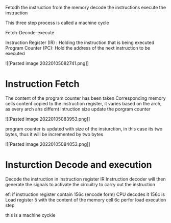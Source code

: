 Fetcdh the instruction from the memory
decode the instructions
execute the instruction

This three step process is called a machine cycle

Fetch-Decode-execute

Instruction Register (IR) : Holding the instruction that is being executed
Program Counter (PC): Hold the address of the next instruction to be executed

![[Pasted image 20220105082741.png]]

# Instruction Fetch

The content of the program counter has been taken
Corresponding memory cells content copied to the instruction register, it varies based on the arch, as every arch ahs differnt intruction size
update the porgram counter

![[Pasted image 20220105083953.png]]

program counter is updated with size of the insturction, in this case its two bytes, thus it will be incremented by two bytes

![[Pasted image 20220105084053.png]]

# Insturction Decode and execution

Decode the instruction in instruction register IR
Instruction decoder will then generate the signals to activate the circuitry to carry out the instruction

ef: if instruction register contain 156c (encode form)
CPU decodes it
156c is Load register 5 with the content of the memory cell 6c
perfor load execution step

this is a machine cyckle





